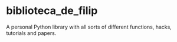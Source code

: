 # biblioteca_de_filip
A personal Python library with all sorts of different functions, hacks, tutorials and papers.
